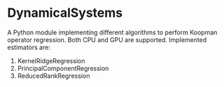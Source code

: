 # DynamicalSystems

A Python module implementing different algorithms to perform Koopman operator regression. Both CPU and GPU are supported. 
Implemented estimators are:

1. KernelRidgeRegression
2. PrincipalComponentRegression
3. ReducedRankRegression